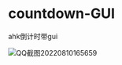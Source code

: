 # countdown-GUI

ahk倒计时带gui

![QQ截图20220810165659](https://user-images.githubusercontent.com/56662006/183860050-36340c47-706a-40f7-8d10-86dd6006519b.png)
